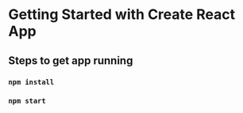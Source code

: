 # Getting Started with Create React App

## Steps to get app running

### `npm install`

### `npm start`


